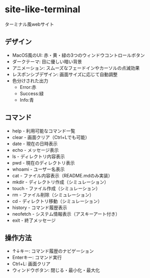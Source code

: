# site-like-terminal
ターミナル風webサイト

## デザイン

- MacOS風のUI: 赤・黄・緑の3つのウィンドウコントロールボタン
- ダークテーマ: 目に優しい暗い背景
- アニメーション: スムーズなフェードインやカーソルの点滅効果
- レスポンシブデザイン: 画面サイズに応じて自動調整
- 色分けされた出力
    - Error:赤
    - Success:緑
    - Info:青

## コマンド

- help - 利用可能なコマンド一覧
- clear - 画面クリア（Ctrl+Lでも可能）
- date - 現在の日時表示
- echo - メッセージ表示
- ls - ディレクトリ内容表示
- pwd - 現在のディレクトリ表示
- whoami - ユーザー名表示
- cat - ファイル内容表示（README.mdのみ実装）
- mkdir - ディレクトリ作成（シミュレーション）
- touch - ファイル作成（シミュレーション）
- rm - ファイル削除（シミュレーション）
- cd - ディレクトリ移動（シミュレーション）
- history - コマンド履歴表示
- neofetch - システム情報表示（アスキーアート付き）
- exit - 終了メッセージ

## 操作方法

- ↑↓キー: コマンド履歴のナビゲーション
- Enterキー: コマンド実行
- Ctrl+L: 画面クリア
- ウィンドウボタン: 閉じる・最小化・最大化